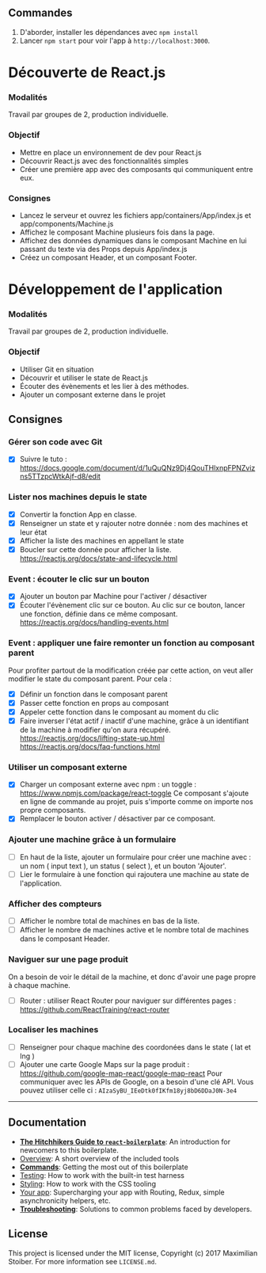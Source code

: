 ## Commandes

1. D'aborder, installer les dépendances avec `npm install`
2. Lancer `npm start` pour voir l'app à `http://localhost:3000`.

# Découverte de React.js
### Modalités 
Travail par groupes de 2, production individuelle.

### Objectif 
- Mettre en place un environnement de dev pour React.js
- Découvrir React.js avec des fonctionnalités simples 
- Créer une première app avec des composants qui communiquent entre eux.

### Consignes
- Lancez le serveur et ouvrez les fichiers app/containers/App/index.js et app/components/Machine.js
- Affichez le composant Machine plusieurs fois dans la page. 
- Affichez des données dynamiques dans le composant Machine en lui passant du texte via des Props depuis App/index.js
- Créez un composant Header, et un composant Footer.

# Développement de l'application
### Modalités 
Travail par groupes de 2, production individuelle.

### Objectif 
- Utiliser Git en situation
- Découvrir et utiliser le state de React.js
- Écouter des évènements et les lier à des méthodes.
- Ajouter un composant externe dans le projet

## Consignes

### Gérer son code avec Git
- [x] Suivre le tuto :
https://docs.google.com/document/d/1uQuQNz9Dj4QouTHlxnpFPNZvizns5TTzpcWtkAjf-d8/edit

### Lister nos machines depuis le state
- [x] Convertir la fonction App en classe.
- [x] Renseigner un state et y rajouter notre donnée : nom des machines et leur état
- [x] Afficher la liste des machines en appellant le state
- [x] Boucler sur cette donnée pour afficher la liste.
https://reactjs.org/docs/state-and-lifecycle.html

### Event : écouter le clic sur un bouton
- [x] Ajouter un bouton par Machine pour l'activer / désactiver
- [x] Écouter l'évènement clic sur ce bouton. Au clic sur ce bouton, lancer une fonction, définie dans ce même composant. https://reactjs.org/docs/handling-events.html

### Event : appliquer une faire remonter un fonction au composant parent
Pour profiter partout de la modification créée par cette action, on veut aller modifier le state du composant parent. Pour cela :
- [x] Définir un fonction dans le composant parent
- [x] Passer cette fonction en props au composant
- [x] Appeler cette fonction dans le composant au moment du clic
- [x] Faire inverser l'état actif / inactif d'une machine, grâce à un identifiant de la machine à modifier qu'on aura récupéré.
https://reactjs.org/docs/lifting-state-up.html
https://reactjs.org/docs/faq-functions.html

### Utiliser un composant externe
- [x] Charger un composant externe avec npm : un toggle : https://www.npmjs.com/package/react-toggle
Ce composant s'ajoute en ligne de commande au projet, puis s'importe comme on importe nos propre composants.
- [x] Remplacer le bouton activer / désactiver par ce composant.

### Ajouter une machine grâce à un formulaire
- [ ] En haut de la liste, ajouter un formulaire pour créer une machine avec : un nom ( input text ), un status ( select ), et un bouton 'Ajouter'. 
- [ ] Lier le formulaire à une fonction qui rajoutera une machine au state de l'application.

### Afficher des compteurs 
- [ ] Afficher le nombre total de machines en bas de la liste.
- [ ] Afficher le nombre de machines active et le nombre total de machines dans le composant Header.

### Naviguer sur une page produit
On a besoin de voir le détail de la machine, et donc d'avoir une page propre à chaque machine. 
- [ ] Router : utiliser React Router pour naviguer sur différentes pages :
https://github.com/ReactTraining/react-router

### Localiser les machines
- [ ] Renseigner pour chaque machine des coordonées dans le state ( lat et lng )
- [ ] Ajouter une carte Google Maps sur la page produit : https://github.com/google-map-react/google-map-react
Pour communiquer avec les APIs de Google, on a besoin d'une clé API. Vous pouvez utiliser celle ci : `AIzaSyBU_IEeDtk0fIKfm18yj8bD6DDaJ0N-3e4`

----------

## Documentation
- [**The Hitchhikers Guide to `react-boilerplate`**](docs/general/introduction.md): An introduction for newcomers to this boilerplate.
- [Overview](docs/general): A short overview of the included tools
- [**Commands**](docs/general/commands.md): Getting the most out of this boilerplate
- [Testing](docs/testing): How to work with the built-in test harness
- [Styling](docs/css): How to work with the CSS tooling
- [Your app](docs/js): Supercharging your app with Routing, Redux, simple
  asynchronicity helpers, etc.
- [**Troubleshooting**](docs/general/gotchas.md): Solutions to common problems faced by developers.

## License

This project is licensed under the MIT license, Copyright (c) 2017 Maximilian
Stoiber. For more information see `LICENSE.md`.
